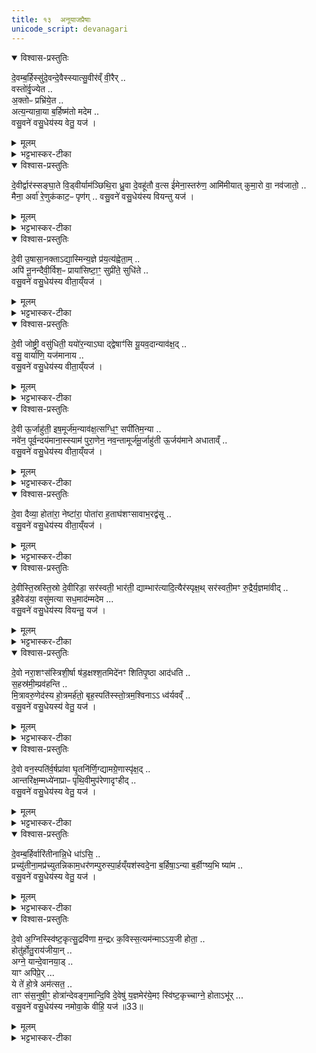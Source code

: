 ```yaml
---
title: १३  अनूयाजप्रैषाः
unicode_script: devanagari
---
```



<details open><summary>विश्वास-प्रस्तुतिः</summary>

दे॒वम्ब॒र्हिस्सु॑दे॒वन्दे॒वैस्स्यात्सु॒वीर॑व्ँ वी॒रैर् ..  
वस्तो॑र्वृ॒ज्येत ..  
अ॒क्तोᳶ प्रभ्रि॑ये॒त ..  
अत्य॒न्यान्रा॒या ब॒र्हिष्म॑तो मदेम ..  
वसु॒वने॑ वसु॒धेय॑स्य वेतु॒ यज॑ ।   
</details>

<details><summary>मूलम्</summary>

दे॒वम्ब॒र्हिस्सु॑दे॒वन्दे॒वैस्स्यात्सु॒वीर॑व्ँ वी॒रैर् ..  
वस्तो॑र्वृ॒ज्येत ..  
अ॒क्तोᳶ प्रभ्रि॑ये॒त ..  
अत्य॒न्यान्रा॒या ब॒र्हिष्म॑तो मदेम ..  
वसु॒वने॑ वसु॒धेय॑स्य वेतु॒ यज॑ ।   
</details>

<details><summary>भट्टभास्कर-टीका</summary>

1अनूयाजप्रैषाः - देवं बर्हिरित्याद्याः ॥ देवं देवनशीलं बर्हिः बर्हिराधारोऽग्निः देवैः सुदेवं सुतृप्तदेवं यागद्वारेणास्तु । यद्वा - देवैस्सह सुदेवं शोभनदानमस्तु, वीरैश्च पुत्रादिभिः अस्मभ्यं देयैः सुवीरं शोभनपुत्रादिकमस्तु । वस्तोः देवानां वासाय वृज्येत लूयेत नित्यं, न वृधा वेद्यामाच्छादनाय । इडभावश्छान्दसः । अक्तोः स्रुचां हविषां वा अभिव्यक्तये प्रभ्रियेत संह्रियेत धार्येत नित्यम् । यद्वा - वस्तोः अहनि वृज्येत लूयेत । अक्तोः रात्रौ प्रभ्रियेत संह्रियेत । यथोक्तप्रतिपत्तिकमस्तु । अस्य बर्हिर्देवस्य प्रसादात् अन्यान् बर्हिष्मतः इतरान्यागयुक्तान् पुरुषान् राया धनेन अतिक्रम्य मदेम हृष्याम । वसुधेयस्य धनप्रदातुर्देवस्य वसुवने धनप्रदानाय वेतु आज्यं पिबतु । यज तदर्थं हे होतः! याज्यां पठ ॥
</details>

<details open><summary>विश्वास-प्रस्तुतिः</summary>

दे॒वीर्द्वार॑स्सङ्घा॒ते वि॒ड्वीर्याम॑ञ्छिथि॒रा ध्रु॒वा दे॒वहू॑तौ व॒त्स ई॑मेना॒स्तरु॑ण॒ आमि॑मीयात् कुमा॒रो वा॒ नव॑जातो॒ ..  
मैना॒ अर्वा॑ रे॒णुक॑काट॒ᳶ पृण॑ग् ..
वसु॒वने॑ वसु॒धेय॑स्य वियन्तु यज॑ ।   
</details>

<details><summary>मूलम्</summary>

दे॒वीर्द्वार॑स्सङ्घा॒ते वि॒ड्वीर्याम॑ञ्छिथि॒रा ध्रु॒वा दे॒वहू॑तौ व॒त्स ई॑मेना॒स्तरु॑ण॒ आमि॑मीयात् कुमा॒रो वा॒ नव॑जातो॒ ..  
मैना॒ अर्वा॑ रे॒णुक॑काट॒ᳶ पृण॑ग् ..
वसु॒वने॑ वसु॒धेय॑स्य वियन्तु यज॑ ।   
</details>

<details><summary>भट्टभास्कर-टीका</summary>

2देवीर्द्वार इति ॥ देवनशीलाः द्वारः संघाते संयोजने पिधानकाले विड्वीः विड्व्यः दृढाः । वीडेः छान्दसं ह्रस्वत्वम् । 'वीतो गुणवचनात्' इति ङिषि 'वा छन्दसि' इति पूर्वसवर्णदीर्घत्वम् । यामन् यामे निर्गमनकाले शिथिराः शिथिलाः शिथिलकवाटत्वात् । ध्रुवा नित्यप्रवृत्ता देवहूतौ देवानामाह्वाने एताः द्वारः वत्सो वा तरुणः कुमारो वा नवजातः जातमात्रः आ मिमीयात् आगत्य प्रविशेत् महावकाशत्वात् सर्वेषां प्रवेशमनु मन्यन्ते, न तु कश्चिदुपहन्यत इति, मानेन प्रवेशो लक्ष्यते । ईमिति चार्थे । यद्वा - ईमिति प्रश्ने, किं वत्सादिः कश्चिदपि एना आमिमीयात् आयात् आगत्य परिछिन्द्यात् आगत्य किं वा हिंस्यात् तस्मात् एना एवंगुणाः अर्वा पाप रेणुककाटः धूर्तः । यद्वा - अर्वा अकुशलः रेणुककाटः रेणूकृत्य दारणो विक्षेप्ता धुरणः । यद्वा - अर्वा अश्वः रोगुककाटः दुर्दान्तः अविधेयाः एता द्वारो मा पृणक् मा पृणक्तु आभिः संपृक्तो मा भूत् । पृची संपर्के, रौधादिकः, लङि लुङ्येव वा विकरणव्यत्ययेन श्नम् । वसुवन इत्यादि । गतम् ॥ वियन्त्विति विशेषः ॥

- वसुधेयस्य धनप्रदातुर्देवस्य वसुवने धनप्रदानाय वेतु आज्यं पिबतु । यज तदर्थं हे होतः! याज्यां पठ ॥
</details>

<details open><summary>विश्वास-प्रस्तुतिः</summary>

दे॒वी उ॒षासा॒नक्ताऽद्या॒स्मिन्य॒ज्ञे प्र॑य॒त्य॑ह्वेता॒म् ..  
अपि॑ नू॒नन्दैवी॒र्विश॒ᳶ प्राया॑सिष्टा॒ꣳ॒ सुप्री॑ते॒ सुधि॑ते ..  
वसु॒वने॑ वसु॒धेय॑स्य वीता॒य्ँयज॑ ।   
</details>

<details><summary>मूलम्</summary>

दे॒वी उ॒षासा॒नक्ताऽद्या॒स्मिन्य॒ज्ञे प्र॑य॒त्य॑ह्वेता॒म् ..  
अपि॑ नू॒नन्दैवी॒र्विश॒ᳶ प्राया॑सिष्टा॒ꣳ॒ सुप्री॑ते॒ सुधि॑ते ..  
वसु॒वने॑ वसु॒धेय॑स्य वीता॒य्ँयज॑ ।   
</details>

<details><summary>भट्टभास्कर-टीका</summary>

3देवी उषासा नक्तेति । । देवनशीले उषासा नक्ता अहश्च रात्रिश्च अद्य अस्मिन्नहनि अस्मिन् यज्ञे पशुयागे प्रयती प्रवर्तमाने अविच्छेदेन वर्तमाने अह्वेतां देवादीनाह्वातव्यानह्वयेताम् । छान्दसे लुडि; 'लिपि सिचि ह्वश्च' इत्यङ् । अपिनूनमिति अभिमतसिद्ध्युद्भावने । एते अहोरात्रे दैवीः विशः देवसम्बन्धिनीरपि प्रजा नूनं प्रायासिष्टां आह्वातुं तत्सकाशमपि प्रयाताम् । तत्किं नाम न साधयत एते । 'देवाद्यञञौ' इत्यञ्, यातेः छान्दसे लुङि 'यमरमनमाताम्' इति सगिटौ । सुप्रीते स्वयं च सुष्ठु प्रीते न तु वैमुख्यं भजमाने सुधिते सुष्ठु प्रारब्धनिर्वहणपरे च भूत्वा प्रायासिष्टां ननूमिति । 'सुधितवसुधित' इति निपात्यते । वसुवन इत्यादि । गतम् । वीतामिति विशेषः ॥

- वसुधेयस्य धनप्रदातुर्देवस्य वसुवने धनप्रदानाय वेतु आज्यं पिबतु । यज तदर्थं हे होतः! याज्यां पठ ॥
</details>

<details open><summary>विश्वास-प्रस्तुतिः</summary>

दे॒वी जोष्ट्री॒ वसु॑धिती॒ ययो॑र॒न्याऽघा द्द्वेषाꣳ॑सि यू॒यव॒दान्याव॑क्ष॒द् ..  
वसु॒ वार्या॑णि॒ यज॑मानाय ..   
वसु॒वने॑ वसु॒धेय॑स्य वीता॒य्ँयज॑ ।   
</details>

<details><summary>मूलम्</summary>

दे॒वी जोष्ट्री॒ वसु॑धिती॒ ययो॑र॒न्याऽघा द्द्वेषाꣳ॑सि यू॒यव॒दान्याव॑क्ष॒द् ..  
वसु॒ वार्या॑णि॒ यज॑मानाय ..   
वसु॒वने॑ वसु॒धेय॑स्य वीता॒य्ँयज॑ ।   
</details>

<details><summary>भट्टभास्कर-टीका</summary>

4देवी जोष्ट्री इति ॥ देव्यौ जोष्ट्र्यौ जोषयित्र्यौ यजमानानां विघ्ननिवारणेन अभिमतफलप्रापणेन च । तदेवाह - वसुधिती वसु यज्ञफलं तस्य दात्र्यौ, कर्तरि क्तिच्, दासीभारादिर्द्रष्टव्यः । यद्बा - वसूनि धितीनि देयानि ययोरिति कर्मणि क्तिनि बहुव्रीहिः । 'सुधितवसुधित' इति हिभावाभावः । ययोर्मध्ये अन्या एका अघा पापानि द्वेषांसि द्वेष्याणि च रक्षःप्रभृतीनि युयवत् पृथक्कुर्यात् नाशयेत् । यौतेर्लैटि अडागमः, शपः श्लुः, मध्योदात्तत्वं छान्दसम् । यद्वा - विकरणव्यत्ययेन शश्च क्रियते, 'छन्दस्युभयथा ' इत्यार्धधातुकत्वेन ङित्त्वाभावात् गुणः, 'एकान्याभ्याम्' इति निघाताभावः । ययोश्च अन्या एका वसूनि धनानि वार्याणि वरणीयानि यजमानाय आवक्षत् वहति । 'सिब्बहुलं लेटि' इति सिप्, 'ईडवन्द' इति ण्यदन्तस्य आद्युदात्तत्वम् । वसुवन इत्यादि । गतम् ॥

 - वसुधेयस्य धनप्रदातुर्देवस्य वसुवने धनप्रदानाय वेतु आज्यं पिबतु । यज तदर्थं हे होतः! याज्यां पठ ॥
</details>

<details open><summary>विश्वास-प्रस्तुतिः</summary>

दे॒वी ऊ॒र्जाहु॑ती॒ इष॒मूर्ज॑म॒न्याव॑क्ष॒त्सग्धि॒ꣳ॒ सपी॑तिम॒न्या ..   
नवे॑न॒ पूर्व॒न्दय॑माना॒स्स्याम॑ पुरा॒णेन॒ नव॒न्तामूर्ज॑मू॒र्जाहु॑ती ऊ॒र्जय॑माने अधाताव्ँ ..  
वसु॒वने॑ वसु॒धेय॑स्य वीता॒य्ँयज॑ ।   
</details>

<details><summary>मूलम्</summary>

दे॒वी ऊ॒र्जाहु॑ती॒ इष॒मूर्ज॑म॒न्याव॑क्ष॒त्सग्धि॒ꣳ॒ सपी॑तिम॒न्या ..   
नवे॑न॒ पूर्व॒न्दय॑माना॒स्स्याम॑ पुरा॒णेन॒ नव॒न्तामूर्ज॑मू॒र्जाहु॑ती ऊ॒र्जय॑माने अधाताव्ँ ..  
वसु॒वने॑ वसु॒धेय॑स्य वीता॒य्ँयज॑ ।   
</details>

<details><summary>भट्टभास्कर-टीका</summary>

5देवी ऊर्जाहुती इत्यादि ॥ देव्यौ ऊर्जाहुत्यौ ऊर्जा रसस्य भावयित्र्यौ । पूर्ववत्पररूपे आकारोपजनश्च । हविषां निर्वोढ्र्यौ उच्येते । ययोः अन्या एका इषं अन्नं ऊर्जं रसं च देवेभ्यः वक्षत् वहति प्रापयति आवहति उत्पादयति वा । पूर्ववत् लेटि सिप् । ययोश्च अन्या सग्धिं सहाशनं सपीतिं सहपानं च देवानां वक्षदित्येव । चमकेषु पदे व्याख्याते ।   

इदानीमात्मार्थमप्यूर्जं प्रार्थयते - नवेन व्रीह्यादिना सहैव पूर्वं पुराणव्रीह्यादिकं दयमानाः रक्षन्तः कुसूलादिषु स्थापयन्तः । यद्वा - दयमानाः दधानाः ब्राह्मणादिभ्यः सहैव ददानाः स्याम त्वत्प्रसादादिति यावत् । नवोत्पत्तिपर्यन्तं अक्षीणपुराणधान्याः पुराणदायिन एव स्याम, तथा पुराणेन धान्येन सहैव नवं धान्यं दयमानाः स्याम, सत्स्वेव पुराणेषु नवं दयमानाः स्याम, पुराणेषु क्षीणेषु लवितारो मा भूमेति यावत् । 'चादिलोपे विभाषा' इति निघाताभावः । तां तादृशीं उपर्युपर्युपचीयमानबहुदिधनवपुराणधान्यपूर्णमहाकुसूलशतसंकटग्रहोपग्रहव्यापिनीं ऊर्जं अन्नं व्रीह्यादिलक्षणं ऊर्जाहुती दैव्यौ अस्मभ्यं अधातां दत्तां ऊर्जयमाने सर्वस्य लोकस्य ऊर्जं अन्नं कुर्वाणे । 'तत्करोति' इति णिच् । 'प्रकृत्यैकाच्' इति प्रकृतिभावः । दधातेः छान्दसे लुङि 'गातिस्था' इति सिचो लुक् । वसुवन इत्यादि । गतम् ॥

-  वसुधेयस्य धनप्रदातुर्देवस्य वसुवने धनप्रदानाय वेतु आज्यं पिबतु । यज तदर्थं हे होतः! याज्यां पठ ॥
</details>

<details open><summary>विश्वास-प्रस्तुतिः</summary>

दे॒वा दैव्या॒ होता॑रा॒ नेष्टा॑रा॒ पोता॑रा ह॒ताघ॑शꣳसावाभ॒रद्व॑सू ..  
वसु॒वने॑ वसु॒धेय॑स्य वीता॒य्ँयज॑ ।   
</details>

<details><summary>मूलम्</summary>

दे॒वा दैव्या॒ होता॑रा॒ नेष्टा॑रा॒ पोता॑रा ह॒ताघ॑शꣳसावाभ॒रद्व॑सू ..  
वसु॒वने॑ वसु॒धेय॑स्य वीता॒य्ँयज॑ ।   
</details>

<details><summary>भट्टभास्कर-टीका</summary>

6देवा दैव्येति ॥ देवा देवनशीलौ दैव्या देवानां संबन्धिनौ होतारौ नेष्टारौ नेतारौ यज्ञस्य पोतारौ शोधयितारौ । सर्वत्र 'सुपां सुलुक्' इत्याकारः । हताघशंसौ हता अघशंसा पापबुद्धयः याभ्यां तादृशौ आभरद्वसू आह्रियमाणधनौ । व्यत्ययेन कर्मणि कर्तृप्रत्ययः । यद्वा - वसुनः आहर्तारौ, पूर्वापरविनिमयः छान्दसः । वसुवन इत्यादि । गतम् ॥

- वसुधेयस्य धनप्रदातुर्देवस्य वसुवने धनप्रदानाय वेतु आज्यं पिबतु । यज तदर्थं हे होतः! याज्यां पठ ॥
</details>

<details open><summary>विश्वास-प्रस्तुतिः</summary>

दे॒वीस्ति॒स्रस्ति॒स्रो दे॒वीरिडा॒ सर॑स्वती॒ भार॑ती॒ द्याम्भार॑त्यादि॒त्यैर॑स्पृक्ष॒थ् सर॑स्वती॒मꣳ रु॒द्रैर्य॒ज्ञमा॑वीद्‌ ..  
इ॒हैवेड॑या॒ वसु॑मत्या सध॒माद॑म्मदेम ...  
वसु॒वने॑ वसु॒धेय॑स्य वियन्तु॒ यज॑ ।    
</details>

<details><summary>मूलम्</summary>

दे॒वीस्ति॒स्रस्ति॒स्रो दे॒वीरिडा॒ सर॑स्वती॒ भार॑ती॒ द्याम्भार॑त्यादि॒त्यैर॑स्पृक्ष॒थ् सर॑स्वती॒मꣳ रु॒द्रैर्य॒ज्ञमा॑वीद्‌ ..  
इ॒हैवेड॑या॒ वसु॑मत्या सध॒माद॑म्मदेम ...  
वसु॒वने॑ वसु॒धेय॑स्य वियन्तु॒ यज॑ ।    
</details>

<details><summary>भट्टभास्कर-टीका</summary>

7देवीस्तिस्र इति ॥ देव्यः तिस्रः इडा सरस्वती भारती च, ताः सर्वदा तिस्रः संभूय देवीः देव्यः दीव्यन्त्यः । तासु मध्ये भारती देवी आदित्यैस्सह द्यां द्युस्थानं लोकं अस्पृक्षत् स्पृशतु हविर्भिः देवांस्तर्पयतु । छान्दसे लुङि 'शल इगुपधात्' इति क्सः । सरस्वती देवी रुद्रैस्सह इमं यज्ञं आवीत् अवतु रक्षतु अत्रैव स्थित्वा यज्ञं निर्वर्तयतु । अथ इडया देव्या वसुमत्या वसुभिः तद्वत्या सधमादं सहस्थानमदं यथातथा । यद्वा - सह मदित्वा मदित्वा मदेम माद्येम । 'लिङ्याशिष्यङ्' । इहैव यज्ञे यज्ञफलेन अस्मान् योजयत्विति । वसुवन इत्यादि । गतम् ॥  
- वसुधेयस्य धनप्रदातुर्देवस्य वसुवने धनप्रदानाय वेतु आज्यं पिबतु । यज तदर्थं हे होतः! याज्यां पठ ॥
</details>

<details open><summary>विश्वास-प्रस्तुतिः</summary>

दे॒वो नरा॒शꣳस॑स्त्रिशी॒र्षा ष॑ड॒क्षश्श॒तमिदे॑नꣳ शितिपृ॒ष्ठा आद॑धति ..   
स॒हस्र॑मी॒म्प्रव॑हन्ति ..  
मि॒त्रावरु॒णेद॑स्य हो॒त्रमर्ह॑तो॒ बृह॒स्पति॑स्स्तो॒त्रम॒श्विनाऽऽ ध्व॑र्यवव्ँ ..  
वसु॒वने॑ वसु॒धेयस्य॑ वेतु॒ यज॑ ।   
</details>

<details><summary>मूलम्</summary>

दे॒वो नरा॒शꣳस॑स्त्रिशी॒र्षा ष॑ड॒क्षश्श॒तमिदे॑नꣳ शितिपृ॒ष्ठा आद॑धति ..   
स॒हस्र॑मी॒म्प्रव॑हन्ति ..  
मि॒त्रावरु॒णेद॑स्य हो॒त्रमर्ह॑तो॒ बृह॒स्पति॑स्स्तो॒त्रम॒श्विनाऽऽ ध्व॑र्यवव्ँ ..  
वसु॒वने॑ वसु॒धेयस्य॑ वेतु॒ यज॑ ।   
</details>

<details><summary>भट्टभास्कर-टीका</summary>

8देवो नराशंस इति ॥ देवनशीलो नरैः शंसनीयः यज्ञात्मा त्रिशीर्षा त्रिभिस्सवनैः प्रदानैः तद्वान्, निरुदकादित्वादुत्तरपदान्तोदात्तत्वम् । षडक्षः षड्भिरक्षस्थानीयैः ऋतुभिः तद्वान् ऋतुग्रहाभिप्रायं वा, सतिशिष्टः समासान्तस्स्वरः प्रवर्तते । 'बहुव्रीहौ सक्थ्यक्ष्णोः' इति षच् । शतमित् शतमेव बह्व्यः शितिपृष्ठाः शुक्लपृष्ठाः दक्षिणाः शुक्लधनात्मिका एनं यज्ञं आदधति आभिमुख्येन धारयन्ति, सहस्रमीं सहस्रमे दक्षिणाः एनं प्रवहन्ति फलसाधनसमर्थं कुर्वन्ति कस्यचित्सहस्रदक्षिणत्वात् यज्ञजात्यभिप्रायेणोच्यते । 'शितेर्नित्या बह्वच्' इत्युत्तरपदान्तोदात्तत्वम् । मित्रावरुणावेव, 'देवताद्वन्द्वे च' इति द्व्युदात्तत्वम् । अस्य यज्ञस्य होत्रं हवनं होतृत्वं अर्हतः नान्यः, बृहस्पतिरेव स्तोत्रं स्तवं औद्गात्रमर्हतीति । 'चादिलोपे विभाषा' इत्याख्यातं न निहन्यते । अश्विनावेव आध्वर्यवं अध्वर्योः कृत्यं अर्हतः । उत्सादित्वादङ् । वसुवन इति । गतम् ॥

- वसुधेयस्य धनप्रदातुर्देवस्य वसुवने धनप्रदानाय वेतु आज्यं पिबतु । यज तदर्थं हे होतः! याज्यां पठ ॥
</details>

<details open><summary>विश्वास-प्रस्तुतिः</summary>

दे॒वो वन॒स्पति॑र्व॒र्षप्रा॑वा घृ॒तनि॑र्णि॒ग्द्यामग्रे॒णास्पृ॑क्ष॒द् ..   
आन्तरि॑क्ष॒म्मध्ये॑नाप्राᳶ पृथि॒वीमुप॑रेणादृꣳहीद् ..   
वसु॒वने॑ वसु॒धेय॑स्य वेतु॒ यज॑ ।   
</details>

<details><summary>मूलम्</summary>

दे॒वो वन॒स्पति॑र्व॒र्षप्रा॑वा घृ॒तनि॑र्णि॒ग्द्यामग्रे॒णास्पृ॑क्ष॒द् ..   
आन्तरि॑क्ष॒म्मध्ये॑नाप्राᳶ पृथि॒वीमुप॑रेणादृꣳहीद् ..   
वसु॒वने॑ वसु॒धेय॑स्य वेतु॒ यज॑ ।   
</details>

<details><summary>भट्टभास्कर-टीका</summary>

9देवो वनस्पतिरिति ॥ देवनशलिः वनस्पतिः वर्षप्रावा वर्षस्य प्रापयिता यागद्वारेण । प्रपूर्वादवतेः 'गतिकारकयोरपि' इत्यसुन्, पूर्वपदप्रकृतिस्वरत्वं च । यद्वा - वर्षस्य प्रावा पूरयिता । 'आतो मनिन्' इति प्रातेर्वनिप्, दासीभारादिर्द्रष्टव्यः । घृतनिर्णिक् घृतस्य उदकस्य हेतुभूतं रूपमस्येति । यद्वा - उदकेन निर्वर्तितरूपः घृतस्य वा निर्णेक्ता शोधयिता समर्थयिता । दासीभारादिरेव । द्यां द्युलोकं अग्रेण अस्पृक्षत् स्पृशत्विति यावत् । लुङि पूर्ववत् क्सः । मध्येनान्तरिक्षमाप्राः आपूरयतु, रक्षार्थं व्याप्नोतु । प्रा पूरणे, लुङि पुरुषव्यत्ययः, 'मन्त्रे घस' इति च्छेर्लुक् । उपरेण मूलेन अतष्टप्रदेशेन पृथिवीं अदृंहीत् स्तम्भयतु । वसुवन इत्यादि । गतम् ॥
- वसुधेयस्य धनप्रदातुर्देवस्य वसुवने धनप्रदानाय वेतु आज्यं पिबतु । यज तदर्थं हे होतः! याज्यां पठ ॥
</details>

<details open><summary>विश्वास-प्रस्तुतिः</summary>

दे॒वम्ब॒र्हिर्वारि॑तीनान्नि॒धे धा॑ऽसि॒ ..  
प्रच्यु॑तीना॒मप्र॑च्युतन्निकाम॒धर॑णम्पुरुस्पा॒र्हय्ँयश॑स्वदे॒ना ब॒र्हिषा॒ऽन्या ब॒र्हीꣳष्य॒भि ष्या॑म ..  
वसु॒वने॑ वसु॒धेय॑स्य वेतु॒ यज॑ ।   
</details>

<details><summary>मूलम्</summary>

दे॒वम्ब॒र्हिर्वारि॑तीनान्नि॒धे धा॑ऽसि॒ ..  
प्रच्यु॑तीना॒मप्र॑च्युतन्निकाम॒धर॑णम्पुरुस्पा॒र्हय्ँयश॑स्वदे॒ना ब॒र्हिषा॒ऽन्या ब॒र्हीꣳष्य॒भि ष्या॑म ..  
वसु॒वने॑ वसु॒धेय॑स्य वेतु॒ यज॑ ।   
</details>

<details><summary>भट्टभास्कर-टीका</summary>

10देवं बर्हिरिति ॥ देवनशीलं बर्हिः बर्हयितृ वर्धयितृ वारितीनां उदकगतीनां यागद्वारेण उदकप्राप्तिहेतुः । निधे निदानार्थं अविचलितावस्थानार्थम् । क्विप्यातो लोपः, उदात्तनिवृतिस्वरेण विभक्तेरुदात्तत्वम् । यद्वा - कृत्यार्थे केप्रत्ययः । धासि ददाति हवींषि । पुरुषव्यत्ययः, वेत्वित्यनेन सामानाधिकरण्यात्, शपो लुक् । यद्वा - वारितीनां निधानाय दधाति । प्रच्युतीनां प्रच्युतिमतां अन्येषां शुष्यतां मध्ये स्वयं अप्रच्युतं अप्रच्युतिकम् । यद्वा - तेषामप्रच्युतहेतुः । निकामधरणं स्वेच्छया धारयितृ पर्याप्तं वा धारणाय पुरुस्पार्हं पुरुभिस्स्पृहणीयम् । विकारः छान्दसः । यशस्वत् यशस्करं उदकहेतुर्वा । एना एतेन महानुभावेन बर्हिषा अन्यानि बर्हींषि बर्हिष्मतो यजमानान् अभिष्याम अभिभवेम । 'उपसर्गप्रादुर्भ्यां' इति षत्वम् । वसुवन इत्यादि । गतम् ॥

-  वसुधेयस्य धनप्रदातुर्देवस्य वसुवने धनप्रदानाय वेतु आज्यं पिबतु । यज तदर्थं हे होतः! याज्यां पठ ॥
</details>

<details open><summary>विश्वास-प्रस्तुतिः</summary>

दे॒वो अ॒ग्निस्स्वि॑ष्ट॒कृत्सु॒द्रवि॑णा म॒न्द्रᳵ क॒विस्स॒त्यम॑न्माऽऽय॒जी होता॒ ..  
होतु॑र्होतु॒राय॑जीया॒न् ..  
अग्ने॒ यान्दे॒वानया॒ड् ..  
याꣳ अपि॑प्रे॒र् ...  
ये ते॑ हो॒त्रे अम॑त्सत॒ ..  
ताꣳ स॑स॒नुषी॒ꣳ॒ होत्रा॑न्देवङ्ग॒मान्दि॒वि दे॒वेषु॑ य॒ज्ञमेर॑ये॒मꣵ स्वि॑ष्ट॒कृच्चाग्ने॒ होताऽभू॑र् ...  
वसु॒वने॑ वसु॒धेय॑स्य नमोवा॒के वीहि॒ यज॑ ॥33॥  
</details>

<details><summary>मूलम्</summary>

दे॒वो अ॒ग्निस्स्वि॑ष्ट॒कृत्सु॒द्रवि॑णा म॒न्द्रᳵ क॒विस्स॒त्यम॑न्माऽऽय॒जी होता॒ ..  
होतु॑र्होतु॒राय॑जीया॒न् ..  
अग्ने॒ यान्दे॒वानया॒ड् ..  
याꣳ अपि॑प्रे॒र् ...  
ये ते॑ हो॒त्रे अम॑त्सत॒ ..  
ताꣳ स॑स॒नुषी॒ꣳ॒ होत्रा॑न्देवङ्ग॒मान्दि॒वि दे॒वेषु॑ य॒ज्ञमेर॑ये॒मꣵ स्वि॑ष्ट॒कृच्चाग्ने॒ होताऽभू॑र् ...  
वसु॒वने॑ वसु॒धेय॑स्य नमोवा॒के वीहि॒ यज॑ ॥33॥  
</details>

<details><summary>भट्टभास्कर-टीका</summary>

11देवो अग्निरिति ॥ इष्टिहौत्रे व्याख्यातम् । नमोवाके वीहि यजेति विशेषः । हे अग्ने! वसुवने लाभाय लब्धस्य च धारणाय अन्नस्य च पक्तृत्वाय अस्माकं इदं आज्यं वीहि पिब । होतस्त्वमपि यजेति ॥



- सु॒द्रवि॑णा म॒न्द्रᳵ क॒विः ।  
दे॒वो अ॒ग्निस्स्वि॑ष्ट॒कृत् ।  
स॒त्यम॑न्माय॒जी होता॑ ।  
होतु॑र्होतु॒राय॑जीयान् ।  
अग्ने॒ यान्दे॒वानया॑ट् ।  

- सुद्रविणाः शोभनधनः सकारान्तं शब्दान्तरमिदम् । मन्द्रः मन्दनशीलः मन्दयिता वा सर्वेषां, कविः क्रान्तदशनः, सत्यमन्मा सत्यमनसः, अमोघमतिः, आयजी मर्यादया यथाविधानं‍ यष्टा, होतुर्होतुः सर्वस्मात् अन्यस्माद्धोतुः आयजीयान् अतिशयेनायष्टा, 'तुश्छदसि' इति आयष्टृशब्दात् ईयसुन् । हे अग्ने! ईदृशस्त्वं यान् देवान् अयाट् अयाक्षीः । पूर्वदिडभावो वृद्धिश्च । यानित्यस्य रुत्वानुनासिकावुक्तौ ।   


- याꣳ अपि॑प्रेः ।  
ये ते॑ हो॒त्रे अम॑त्सत ।  
ताꣳ स॑स॒नुषी॒ꣳ॒ होत्रा॑न्देवङ्ग॒माम् ।  
दि॒वि दे॒वेषु॑ य॒ज्ञमेर॑ये॒मम् ।  



- याꣳ अपि॑प्रे॒र् ये ते॑ हो॒त्रे अम॑त्सत॒ ताꣳ स॑स॒नुषी॒ꣳ॒ होत्रा॑न्देवङ्ग॒मान् दि॒वि दे॒वेषु॑ य॒ज्ञमेर॑ये॒मम् ।   

  -  टीका यांश्च देवान् अपिप्रेः अप्रीणयः । प्रीणतेर्लङि 'बहुलं छन्दसि' इति शपः श्लुः । ये च ते तव होत्रे होतृकृत्ये याजमाने अमत्सत अमाद्यन् तेषु देवेषु दिवि स्थितेषु तां त्वदीयां ससजुषीं हवींषि देवेभ्यो दत्तवतीम् । सनेतेः लिटः क्वसुरादेशः । होत्रां होतृकृत्यां देवंगमां देवानेव गच्छन्तीम् । 'गमश्च ' इति खच् । तां इमां एरय आभिमुख्येन प्रापय, इमं च यज्ञं एरय देवानां भोगाय कुरु ।   
  
- स्वि॒ष्ट॒कृच्चाग्ने॒ होताऽभूः॑ ।   
  - टीका
हे अग्ने! स्विष्टकृत् शोभनयजनकारी च होता अभूः अभवः छान्दसो लुङ् । 'चवायोगे प्रथमा' इति निघाताभावे आट उदात्तत्वम् ।   

इति तैत्तिरीयब्राह्मणे तृतीये षष्ठे पशुहौत्रे त्रयोदशोऽनुवाकः ॥  

</details>

